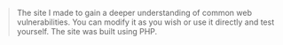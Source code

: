 > The site I made to gain a deeper understanding of common web vulnerabilities. You can modify it as you wish or use it directly and test yourself. The site was built using PHP.
